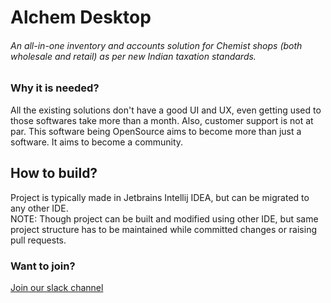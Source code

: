 # Alchem Desktop

###### An all-in-one inventory and accounts solution for Chemist shops (both wholesale and retail) as per new Indian taxation standards.

### Why it is needed?

All the existing solutions don't have a good UI and UX, even getting used to those softwares take more than a month. Also, customer support is not at par. This software being OpenSource aims to become more than just a software. It aims to become a community.

## How to build?

Project is typically made in Jetbrains Intellij IDEA, but can be migrated to any other IDE.</br>
NOTE: Though project can be built and modified using other IDE, but same project structure has to be maintained while committed changes or raising pull requests.

### Want to join?
[Join our slack channel](https://join.slack.com/t/alchemsynergy/shared_invite/enQtMjU0NjUwMzAyNTgzLTM0OTNlMTg3ZDk1MmQ4ODdkYzM2YTA3MTE2MGM4ZTQ1ODU5ZTc3YTA4ODY5MWI2ZTAzZDM5MjEzOGM3N2FhYjY)

